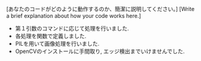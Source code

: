 [あなたのコードがどのように動作するのか、簡潔に説明してください。]
[Write a brief explanation about how your code works here.]

- 第１引数のコマンドに応じて処理を行いました. 
- 各処理を関数で定義しました. 
- PILを用いて画像処理を行いました. 
- OpenCVのインストールに手間取り, エッジ検出までいけませんでした. 
